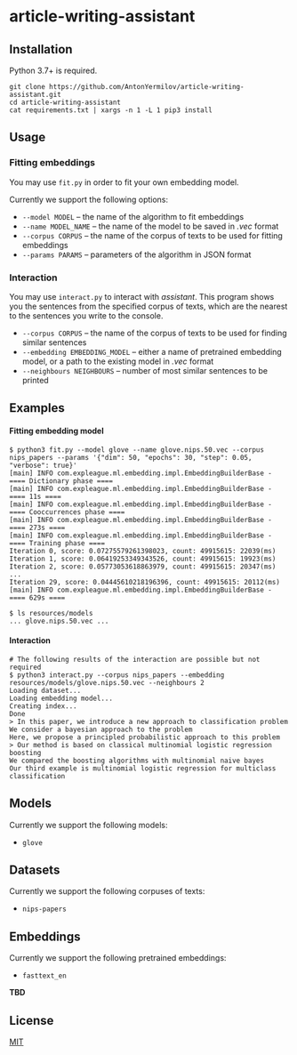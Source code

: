 # article-writing-assistant

## Installation

Python 3.7+ is required.

```
git clone https://github.com/AntonYermilov/article-writing-assistant.git
cd article-writing-assistant
cat requirements.txt | xargs -n 1 -L 1 pip3 install
```

## Usage

### Fitting embeddings

You may use `fit.py` in order to fit your own embedding model.

Currently we support the following options:

* `--model MODEL` – the name of the algorithm to fit embeddings
* `--name MODEL_NAME` – the name of the model to be saved in _.vec_ format
* `--corpus CORPUS` – the name of the corpus of texts to be used for fitting embeddings
* `--params PARAMS` – parameters of the algorithm in JSON format

### Interaction

You may use `interact.py` to interact with _assistant_. This program shows you the sentences from the specified corpus
of texts, which are the nearest to the sentences you write to the console.

* `--corpus CORPUS` – the name of the corpus of texts to be used for finding similar sentences
* `--embedding EMBEDDING_MODEL` – either a name of pretrained embedding model, or a path to the existing model in _.vec_ format
* `--neighbours NEIGHBOURS` – number of most similar sentences to be printed

## Examples

#### Fitting embedding model

```
$ python3 fit.py --model glove --name glove.nips.50.vec --corpus nips_papers --params '{"dim": 50, "epochs": 30, "step": 0.05, "verbose": true}'
[main] INFO com.expleague.ml.embedding.impl.EmbeddingBuilderBase - ==== Dictionary phase ====
[main] INFO com.expleague.ml.embedding.impl.EmbeddingBuilderBase - ==== 11s ====
[main] INFO com.expleague.ml.embedding.impl.EmbeddingBuilderBase - ==== Cooccurrences phase ====
[main] INFO com.expleague.ml.embedding.impl.EmbeddingBuilderBase - ==== 273s ====
[main] INFO com.expleague.ml.embedding.impl.EmbeddingBuilderBase - ==== Training phase ====
Iteration 0, score: 0.07275579261398023, count: 49915615: 22039(ms)
Iteration 1, score: 0.06419253349343526, count: 49915615: 19923(ms)
Iteration 2, score: 0.05773053618863979, count: 49915615: 20347(ms)
...
Iteration 29, score: 0.04445610218196396, count: 49915615: 20112(ms)
[main] INFO com.expleague.ml.embedding.impl.EmbeddingBuilderBase - ==== 629s ====

$ ls resources/models
... glove.nips.50.vec ...
```

#### Interaction

```
# The following results of the interaction are possible but not required
$ python3 interact.py --corpus nips_papers --embedding resources/models/glove.nips.50.vec --neighbours 2
Loading dataset...
Loading embedding model...
Creating index...
Done
> In this paper, we introduce a new approach to classification problem
We consider a bayesian approach to the problem
Here, we propose a principled probabilistic approach to this problem
> Our method is based on classical multinomial logistic regression boosting
We compared the boosting algorithms with multinomial naive bayes
Our third example is multinomial logistic regression for multiclass classification
```

## Models

Currently we support the following models:

* `glove`

## Datasets

Currently we support the following corpuses of texts:

* `nips-papers`

## Embeddings

Currently we support the following pretrained embeddings:

* `fasttext_en`

**TBD**

## License
[MIT](LICENCE)
